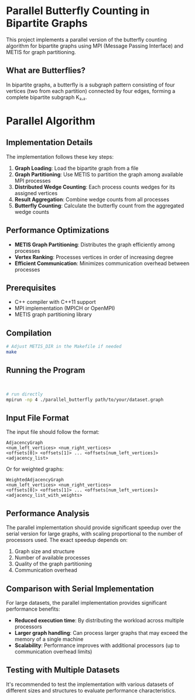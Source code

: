 # Parallel Butterfly Counting in Bipartite Graphs

This project implements a parallel version of the butterfly counting algorithm for bipartite graphs using MPI (Message Passing Interface) and METIS for graph partitioning.

## What are Butterflies?

In bipartite graphs, a butterfly is a subgraph pattern consisting of four vertices (two from each partition) connected by four edges, forming a complete bipartite subgraph K₂,₂.

# Parallel Algorithm
## Implementation Details

The implementation follows these key steps:

1. **Graph Loading**: Load the bipartite graph from a file
2. **Graph Partitioning**: Use METIS to partition the graph among available MPI processes
3. **Distributed Wedge Counting**: Each process counts wedges for its assigned vertices
4. **Result Aggregation**: Combine wedge counts from all processes
5. **Butterfly Counting**: Calculate the butterfly count from the aggregated wedge counts

## Performance Optimizations

- **METIS Graph Partitioning**: Distributes the graph efficiently among processes
- **Vertex Ranking**: Processes vertices in order of increasing degree
- **Efficient Communication**: Minimizes communication overhead between processes

## Prerequisites

- C++ compiler with C++11 support
- MPI implementation (MPICH or OpenMPI)
- METIS graph partitioning library

## Compilation

```bash
# Adjust METIS_DIR in the Makefile if needed
make
```

## Running the Program

```bash


# run directly
mpirun -np 4 ./parallel_butterfly path/to/your/dataset.graph
```

## Input File Format

The input file should follow the format:
```
AdjacencyGraph
<num_left_vertices> <num_right_vertices>
<offsets[0]> <offsets[1]> ... <offsets[num_left_vertices]>
<adjacency_list>
```

Or for weighted graphs:
```
WeightedAdjacencyGraph
<num_left_vertices> <num_right_vertices>
<offsets[0]> <offsets[1]> ... <offsets[num_left_vertices]>
<adjacency_list_with_weights>
```

## Performance Analysis

The parallel implementation should provide significant speedup over the serial version for large graphs, with scaling proportional to the number of processors used. The exact speedup depends on:

1. Graph size and structure
2. Number of available processes
3. Quality of the graph partitioning
4. Communication overhead

## Comparison with Serial Implementation

For large datasets, the parallel implementation provides significant performance benefits:

- **Reduced execution time**: By distributing the workload across multiple processors
- **Larger graph handling**: Can process larger graphs that may exceed the memory of a single machine
- **Scalability**: Performance improves with additional processors (up to communication overhead limits)

## Testing with Multiple Datasets

It's recommended to test the implementation with various datasets of different sizes and structures to evaluate performance characteristics.